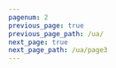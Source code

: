 ```yaml
---
pagenum: 2
previous_page: true
previous_page_path: /ua/
next_page: true
next_page_path: /ua/page3
---
```

